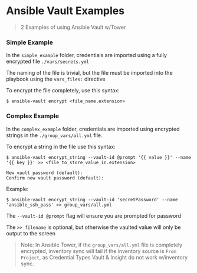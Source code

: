 # Ansible Vault Examples

> 2 Examples of using Ansible Vault w/Tower


### Simple Example

In the `simple_example` folder, credentials are imported using a fully encrypted file `./vars/secrets.yml`

The naming of the file is trivial, but the file must be imported into the playbook using the `vars_files:` directive

To encrypt the file completely, use this syntax:

```shell
$ ansible-vault encrypt <file_name.extension>
```

### Complex Example

In the `complex_example` folder, credentials are imported using encrypted strings in the `./group_vars/all.yml` file.

To encrypt a string in the file use this syntax:

```shell
$ ansible-vault encrypt_string --vault-id @prompt '{{ value }}' --name '{{ key }}' >> <file_to_store_value_in.extension>

New vault password (default):
Confirm new vault password (default): 
```

Example:

```shell
$ ansible-vault encrypt_string --vault-id 'secretPassword' --name 'ansible_ssh_pass' >> group_vars/all.yml
```

The `--vault-id @prompt` flag will ensure you are prompted for password

The `>> filename` is optional, but otherwise the vaulted value will only be output to the screen

> Note: In Ansible Tower, if the `group_vars/all.yml` file is completely encrypted, inventory sync will fail if the inventory source is `From Project`, as Credential Types Vault & Insight do not work w/inventory sync.
